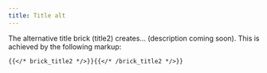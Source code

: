 ```yaml
---
title: Title alt
---
```


The alternative title brick (title2) creates... (description coming soon). This is achieved by the following markup:


```
{{</* brick_title2 */>}}{{</* /brick_title2 */>}}
```

<!--{{< brick_title2 >}}{{< /brick_title2 >}}-->
